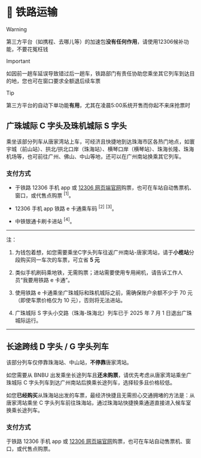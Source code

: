 # 🚉 铁路运输

> [!WARNING]
> 第三方平台（如携程、去哪儿等）的加速包**没有任何作用**，请使用12306候补功能，不要花冤枉钱

> [!IMPORTANT]
> 如因前一趟车延误导致错过后一趟车，铁路部门有责任协助您乘坐其它列车到达目的地，您也可在窗口要求全额退后续车票

> [!TIP]
> 第三方平台的自动下单功能**有用**，尤其在凌晨5:00系统开售而你起不来床抢票时

## 广珠城际 C 字头及珠机城际 S 字头 
乘坐该部分列车从唐家湾站上车，可经济且快捷地到达珠海市区各热门地点，如寰宇城（前山站）、拱北/拱北口岸（珠海站）、横琴口岸（横琴站）、珠海长隆、珠海机场等，也可前往广州、佛山、中山等地，还可以在广州南站换乘其它列车。

### 支付方式

- 于铁路 12306 手机 app 或 [12306 网页端官网](https://www.12306.cn)购票，也可在车站自动售票机、窗口，或代售点购票 <sup>[1]</sup>。

- 12306 手机 app 铁路 e 卡通乘车码 <sup>[2]</sup> <sup>[3]</sup>。

- 中铁银通卡刷卡进站 <sup>[4]</sup>。

---
注：

1. 为钱包着想，如您需要乘坐C字头列车往返广州南站-唐家湾站，请于**小榄站**分段购买同一车次的车票，可立省 **5 元**

2. 类似手机刷码乘地铁，无需购票；进站需要使用专用闸机，请告诉工作人员“我要用铁路 e 卡通”。

3. 使用铁路 e 卡通乘坐广珠城际和珠机城际之前，需确保账户余额不少于 70 元（即使车票价格仅为 10 元），否则将无法进站。

4. 广珠城际 S 字头小交路（珠海-珠海北）列车已于 2025 年 7 月 1 日退出广珠城际运行。

---

## 长途跨线 D 字头 / G 字头列车
该部分列车仅停靠珠海站、中山站，**不停靠**唐家湾站。

如您需要从 BNBU 出发乘坐长途列车且**还未购票**，请优先考虑从唐家湾站乘坐广珠城际 C 字头列车到达广州南站后换乘长途列车，选择较多且价格较低。

如您**已经购买**从珠海站出发的车票，最经济快捷且无需担心交通拥堵的方法是：从唐家湾站乘坐 C 字头列车前往珠海站，通过珠海站快捷换乘通道直接进入候车室换乘长途列车。

### 支付方式
于铁路 12306 手机 app 或 [12306 网页端官网](https://www.12306.cn)购票，也可在车站自动售票机、窗口，或代售点购票。
